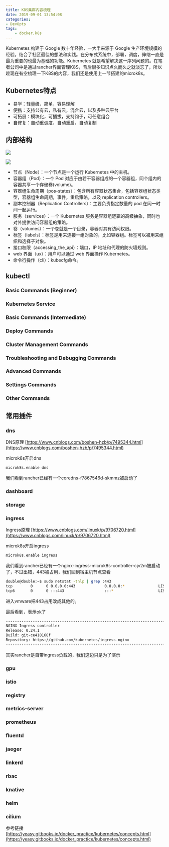 ```yaml
---
title: K8S集群内容梳理
date: 2019-09-01 13:54:08
categories: 
- DevOpts
tags:
	- docker,k8s
---
```


Kubernetes 构建于 Google 数十年经验，一大半来源于 Google 生产环境规模的经验。结合了社区最佳的想法和实践。在分布式系统中，部署，调度，伸缩一直是最为重要的也最为基础的功能。Kubernetes 就是希望解决这一序列问题的。在笔者公司中是通过rancher界面管理K8S，背后很多知识点久而久之就淡忘了，所以趁现在有空梳理一下K8S的内容，我们还是使用上一节搭建的microk8s。

<!-- more -->

## Kubernetes特点

- 易学：轻量级，简单，容易理解
- 便携：支持公有云，私有云，混合云，以及多种云平台
- 可拓展：模块化，可插拔，支持钩子，可任意组合
- 自修复：自动重调度，自动重启，自动复制

## 内部结构
![](/images/k8s/k8s_architecture.png)

![](/images/k8s/kubernetes_design.jpg)


- 节点（Node）：一个节点是一个运行 Kubernetes 中的主机。
- 容器组（Pod）：一个 Pod 对应于由若干容器组成的一个容器组，同个组内的容器共享一个存储卷(volume)。
- 容器组生命周期（pos-states）：包含所有容器状态集合，包括容器组状态类型，容器组生命周期，事件，重启策略，以及 replication controllers。
- 副本控制器（Replication Controllers）：主要负责指定数量的 pod 在同一时间一起运行。
- 服务（services）：一个 Kubernetes 服务是容器组逻辑的高级抽象，同时也对外提供访问容器组的策略。
- 卷（volumes）：一个卷就是一个目录，容器对其有访问权限。
- 标签（labels）：标签是用来连接一组对象的，比如容器组。标签可以被用来组织和选择子对象。
- 接口权限（accessing_the_api）：端口，IP 地址和代理的防火墙规则。
- web 界面（ux）：用户可以通过 web 界面操作 Kubernetes。
- 命令行操作（cli）：kubecfg命令。

## kubectl
### Basic Commands (Beginner)
### Kubernetes Service
### Basic Commands (Intermediate)
### Deploy Commands
### Cluster Management Commands
### Troubleshooting and Debugging Commands
### Advanced Commands
### Settings Commands
### Other Commands

## 常用插件

### dns
DNS原理
[https://www.cnblogs.com/boshen-hzb/p/7495344.html](https://www.cnblogs.com/boshen-hzb/p/7495344.html)

microk8s开启dns
```sh
microk8s.enable dns
```
我们看到rancher已经有一个coredns-f7867546d-skmmz被启动了

### dashboard
### storage
### ingress
Ingress原理
[https://www.cnblogs.com/linuxk/p/9706720.html](https://www.cnblogs.com/linuxk/p/9706720.html)

microk8s开启ingress
```sh
microk8s.enable ingress
```
我们看到rancher已经有一个nginx-ingress-microk8s-controller-cjv2m被启动了，不过出错，443被占用，我们回到宿主机节点查看
```sh
double@double:~$ sudo netstat -tnlp | grep :443
tcp        0      0 0.0.0.0:443             0.0.0.0:*               LISTEN      5543/vmware-hostd   
tcp6       0      0 :::443                  :::*                    LISTEN      5543/vmware-hostd   
```
进入vmware把443占用改成其他的。

最后看到，表示ok了
```sh
-------------------------------------------------------------------------------
NGINX Ingress controller
Release: 0.24.1
Build: git-ce418168f
Repository: https://github.com/kubernetes/ingress-nginx
-------------------------------------------------------------------------------
```

其实rancher是自带ingress负载的，我们这边只是为了演示
### gpu
### istio
### registry
### metrics-server
### prometheus
### fluentd
### jaeger
### linkerd
### rbac
### knative
### helm
### cilium






参考链接
[https://yeasy.gitbooks.io/docker_practice/kubernetes/concepts.html](https://yeasy.gitbooks.io/docker_practice/kubernetes/concepts.html)

